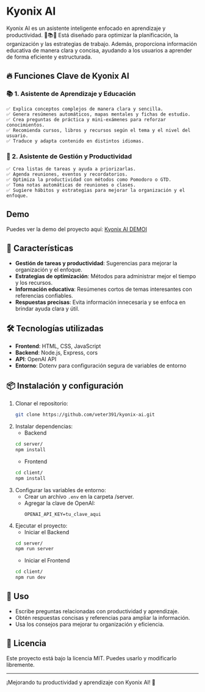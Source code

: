 # Kyonix AI

Kyonix AI es un asistente inteligente enfocado en aprendizaje y productividad. 🎯📚✅ Está diseñado para optimizar la planificación, la organización y las estrategias de trabajo. Además, proporciona información educativa de manera clara y concisa, ayudando a los usuarios a aprender de forma eficiente y estructurada.

## 🔥 Funciones Clave de Kyonix AI
### 📚 1. Asistente de Aprendizaje y Educación
    ✅ Explica conceptos complejos de manera clara y sencilla.
    ✅ Genera resúmenes automáticos, mapas mentales y fichas de estudio.
    ✅ Crea preguntas de práctica y mini-exámenes para reforzar conocimientos.
    ✅ Recomienda cursos, libros y recursos según el tema y el nivel del usuario.
    ✅ Traduce y adapta contenido en distintos idiomas.

### 📅 2. Asistente de Gestión y Productividad
    ✅ Crea listas de tareas y ayuda a priorizarlas.
    ✅ Agenda reuniones, eventos y recordatorios.
    ✅ Optimiza la productividad con métodos como Pomodoro o GTD.
    ✅ Toma notas automáticas de reuniones o clases.
    ✅ Sugiere hábitos y estrategias para mejorar la organización y el enfoque.

## Demo

Puedes ver la demo del proyecto aquí:
[Kyonix AI DEMOI](https://kyonix-ai.vercel.app/)

## 🔹 Características
- **Gestión de tareas y productividad**: Sugerencias para mejorar la organización y el enfoque.
- **Estrategias de optimización**: Métodos para administrar mejor el tiempo y los recursos.
- **Información educativa**: Resúmenes cortos de temas interesantes con referencias confiables.
- **Respuestas precisas**: Evita información innecesaria y se enfoca en brindar ayuda clara y útil.

## 🛠️ Tecnologías utilizadas
- **Frontend**: HTML, CSS, JavaScript
- **Backend**: Node.js, Express, cors
- **API**: OpenAI API
- **Entorno**: Dotenv para configuración segura de variables de entorno

## 📦 Instalación y configuración
1. Clonar el repositorio:
   ```sh
   git clone https://github.com/veter391/kyonix-ai.git
   ```
2. Instalar dependencias:
    - Backend
   ```sh
   cd server/
   npm install
   ```
    - Frontend
   ```sh
   cd client/
   npm install
   ```
3. Configurar las variables de entorno:
   - Crear un archivo `.env` en la carpeta /server.
   - Agregar la clave de OpenAI:
     ```
     OPENAI_API_KEY=tu_clave_aqui
     ```
4. Ejecutar el proyecto:
    - Iniciar el Backend
   ```sh
   cd server/
   npm run server
   ```
    - Iniciar el Frontend
   ```sh
   cd client/
   npm run dev
   ```

   

## 🎯 Uso
- Escribe preguntas relacionadas con productividad y aprendizaje.
- Obtén respuestas concisas y referencias para ampliar la información.
- Usa los consejos para mejorar tu organización y eficiencia.

## 📜 Licencia
Este proyecto está bajo la licencia MIT. Puedes usarlo y modificarlo libremente.

---

¡Mejorando tu productividad y aprendizaje con Kyonix AI! 🚀

